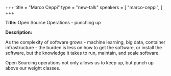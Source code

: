 +++
title = "Marco Ceppi"
type = "new-talk"
speakers = [
        "marco-ceppi",
]
+++
<div class="col-12">
<p><strong>Title:</strong> Open Source Operations - punching up</p>

<p><strong>Description:</strong></p>

<p>As the complexity of software grows - machine learning, big data, container infrastructure - the burden is less on how to get the software, or install the software, but the knowledge it takes to run, maintain, and scale software.</p>

<p>Open Sourcing operations not only allows us to keep up, but punch up above our weight classes.</p>

</div>